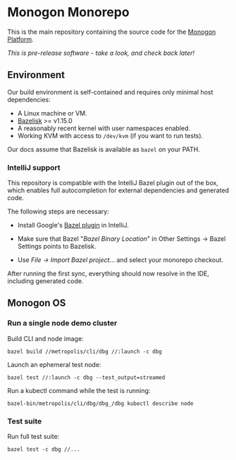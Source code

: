 # Monogon Monorepo

This is the main repository containing the source code for the [Monogon Platform](https://monogon.tech).

*This is pre-release software - take a look, and check back later!*

## Environment

Our build environment is self-contained and requires only minimal host dependencies:

- A Linux machine or VM.
- [Bazelisk](https://github.com/bazelbuild/bazelisk) >= v1.15.0
- A reasonably recent kernel with user namespaces enabled.
- Working KVM with access to `/dev/kvm` (if you want to run tests).

Our docs assume that Bazelisk is available as `bazel` on your PATH.

### IntelliJ support

This repository is compatible with the IntelliJ Bazel plugin out of the box, which enables
full autocompletion for external dependencies and generated code.

The following steps are necessary:

- Install Google's [Bazel plugin](https://plugins.jetbrains.com/plugin/8609-bazel) in IntelliJ.
 
- Make sure that Bazel "*Bazel Binary Location*" in Other Settings → Bazel Settings points to Bazelisk.
  
- Use _File → Import Bazel project_... and select your monorepo checkout.

After running the first sync, everything should now resolve in the IDE, including generated code.

## Monogon OS

### Run a single node demo cluster

Build CLI and node image:

    bazel build //metropolis/cli/dbg //:launch -c dbg

Launch an ephemeral test node:

    bazel test //:launch -c dbg --test_output=streamed
    
Run a kubectl command while the test is running:

    bazel-bin/metropolis/cli/dbg/dbg_/dbg kubectl describe node
 
### Test suite

Run full test suite:

    bazel test -c dbg //...
